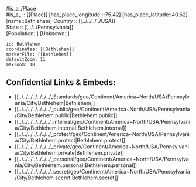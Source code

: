 ﻿---
location: [40.62,-75.42] 
mapzoom: [7,12] 
mapmarker: city 
type: City
tags:
- geo/City


SpocWebEntityId: 29154
isDeleted: false
confidential: public

---
#is_a_/Place  
#is_a_ :: [[Place]] 
[has_place_longitude::-75.42] 
[has_place_latitude::40.62] 
[name::Bethlehem] 
Country :: [[../../../../USA]]  
State :: [[../../Pennsylvania]]  
[Population::] 
[Unknown::] 


```leaflet
id: Bethlehem
coordinates: [[Bethlehem]] 
markerFile: [[Bethlehem]] 
defaultZoom: 11 
maxZoom: 18
```


## Confidential Links & Embeds: 
- [[../../../../../../../_Standards/geo/Continent/America~North/USA/Pennsylvania/City/Bethlehem|Bethlehem]] 
- [[../../../../../../../_public/geo/Continent/America~North/USA/Pennsylvania/City/Bethlehem.public|Bethlehem.public]] 
- [[../../../../../../../_internal/geo/Continent/America~North/USA/Pennsylvania/City/Bethlehem.internal|Bethlehem.internal]] 
- [[../../../../../../../_protect/geo/Continent/America~North/USA/Pennsylvania/City/Bethlehem.protect|Bethlehem.protect]] 
- [[../../../../../../../_private/geo/Continent/America~North/USA/Pennsylvania/City/Bethlehem.private|Bethlehem.private]] 
- [[../../../../../../../_personal/geo/Continent/America~North/USA/Pennsylvania/City/Bethlehem.personal|Bethlehem.personal]] 
- [[../../../../../../../_secret/geo/Continent/America~North/USA/Pennsylvania/City/Bethlehem.secret|Bethlehem.secret]] 
